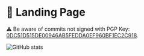 # 📄 Landing Page

⚠ Be aware of commits not signed with PGP Key: [0DC51D515DE00946AB5FEDDA0EF960BF1EC2C918](https://keys.openpgp.org/vks/v1/by-fingerprint/0DC51D515DE00946AB5FEDDA0EF960BF1EC2C918).

![GitHub stats](https://github-readme-stats.vercel.app/api?username=TardisKing40\&show\_icons=true\&theme=dark)
